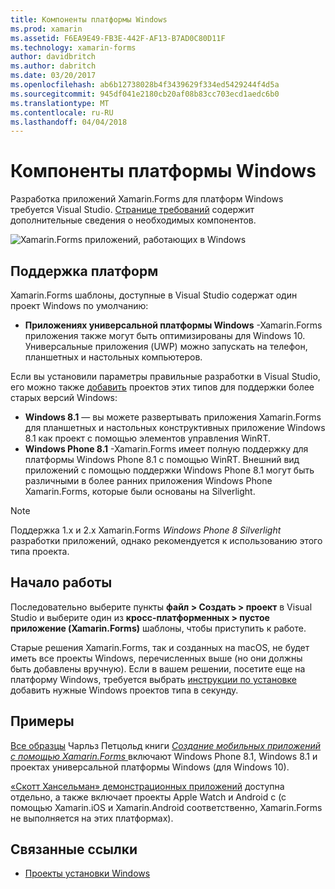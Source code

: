 ```yaml
---
title: Компоненты платформы Windows
ms.prod: xamarin
ms.assetid: F6EA9E49-FB3E-442F-AF13-B7AD0C80D11F
ms.technology: xamarin-forms
author: davidbritch
ms.author: dabritch
ms.date: 03/20/2017
ms.openlocfilehash: ab6b12738028b4f3439629f334ed5429244f4d5a
ms.sourcegitcommit: 945df041e2180cb20af08b83cc703ecd1aedc6b0
ms.translationtype: MT
ms.contentlocale: ru-RU
ms.lasthandoff: 04/04/2018
---
```

# <a name="windows-platform-features"></a>Компоненты платформы Windows

Разработка приложений Xamarin.Forms для платформ Windows требуется Visual Studio. [Странице требований](~/xamarin-forms/get-started/installation.md) содержит дополнительные сведения о необходимых компонентов.

![](images/allhanselman.png "Xamarin.Forms приложений, работающих в Windows")

## <a name="platform-support"></a>Поддержка платформ

Xamarin.Forms шаблоны, доступные в Visual Studio содержат один проект Windows по умолчанию:

* **Приложениях универсальной платформы Windows** -Xamarin.Forms приложения также могут быть оптимизированы для Windows 10. Универсальные приложения (UWP) можно запускать на телефон, планшетных и настольных компьютеров.

Если вы установили параметры правильные разработки в Visual Studio, его можно также [добавить](installation/index.md) проектов этих типов для поддержки более старых версий Windows:

* **Windows 8.1** — вы можете развертывать приложения Xamarin.Forms для планшетных и настольных конструктивных приложение Windows 8.1 как проект с помощью элементов управления WinRT.
* **Windows Phone 8.1** -Xamarin.Forms имеет полную поддержку для платформы Windows Phone 8.1 с помощью WinRT. Внешний вид приложений с помощью поддержки Windows Phone 8.1 могут быть различными в более ранних приложения Windows Phone Xamarin.Forms, которые были основаны на Silverlight.


> [!NOTE]
> Поддержка 1.x и 2.x Xamarin.Forms _Windows Phone 8 Silverlight_ разработки приложений, однако рекомендуется к использованию этого типа проекта.


## <a name="getting-started"></a>Начало работы

Последовательно выберите пункты **файл > Создать > проект** в Visual Studio и выберите один из **кросс-платформенных > пустое приложение (Xamarin.Forms)** шаблоны, чтобы приступить к работе.

Старые решения Xamarin.Forms, так и созданных на macOS, не будет иметь все проекты Windows, перечисленных выше (но они должны быть добавлены вручную).
Если в вашем решении, посетите еще на платформу Windows, требуется выбрать [инструкции по установке](installation/index.md) добавить нужные Windows проектов типа в секунду.


## <a name="samples"></a>Примеры

[Все образцы](https://github.com/xamarin/xamarin-forms-book-preview-2) Чарльз Петцольд книги [ *Создание мобильных приложений с помощью Xamarin.Forms* ](~/xamarin-forms/creating-mobile-apps-xamarin-forms/index.md) включают Windows Phone 8.1, Windows 8.1 и проектах универсальной платформы Windows (для Windows 10).

[«Скотт Хансельман» демонстрационных приложений](https://github.com/jamesmontemagno/Hanselman.Forms) доступна отдельно, а также включает проекты Apple Watch и Android с (с помощью Xamarin.iOS и Xamarin.Android соответственно, Xamarin.Forms не выполняется на этих платформах).


## <a name="related-links"></a>Связанные ссылки

- [Проекты установки Windows](~/xamarin-forms/platform/windows/installation/index.md)
